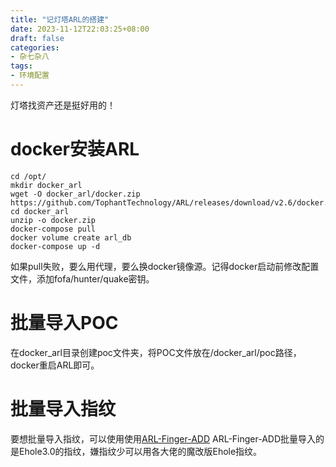 ```yaml
---
title: "记灯塔ARL的搭建"
date: 2023-11-12T22:03:25+08:00
draft: false
categories:
- 杂七杂八
tags:
- 环境配置
---
```


灯塔找资产还是挺好用的！

# docker安装ARL

```shell
cd /opt/
mkdir docker_arl
wget -O docker_arl/docker.zip https://github.com/TophantTechnology/ARL/releases/download/v2.6/docker.zip
cd docker_arl
unzip -o docker.zip
docker-compose pull
docker volume create arl_db
docker-compose up -d
```
如果pull失败，要么用代理，要么换docker镜像源。记得docker启动前修改配置文件，添加fofa/hunter/quake密钥。

# 批量导入POC

在docker_arl目录创建poc文件夹，将POC文件放在/docker_arl/poc路径，docker重启ARL即可。

# 批量导入指纹

要想批量导入指纹，可以使用使用[ARL-Finger-ADD](https://github.com/loecho-sec/ARL-Finger-ADD)
ARL-Finger-ADD批量导入的是Ehole3.0的指纹，嫌指纹少可以用各大佬的魔改版Ehole指纹。